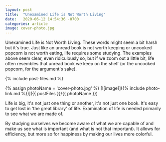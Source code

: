 ```yaml
---
layout: post
title:  "Unexamined Life is Not Worth Living"
date:   2020-06-12 14:54:36 -0700
categories: article
image: cover-photo.jpg
---
```


Unexamined Life is Not Worth Living. These words might seem a bit harsh but it's true. Just like an unread book is not worth keeping or uncooked popcorn is not worth eating, life requires some studying. The examples above seem clear, even ridiculously so, but if we zoom out a little bit, life often resembles that unread book we keep on the shelf (or the uncooked popcorn, for the argument's sake).

{% include post-files.md %}

{% assign photoName = 'cover-photo.jpg' %}
[![image1]({% include photo-link.md %})]({{ postFiles }}/{{ photoName }})

Life is big, it's not just one thing or another, it's not just one book. It's easy to get lost in 'the great library' of life. Examination of life is needed primarily to see what we are made of.

By studying ourselves we become aware of what we are capable of and make us see what is important (and what is not that important). It allows for efficiency, but more so for happiness by making our lives more colorful.